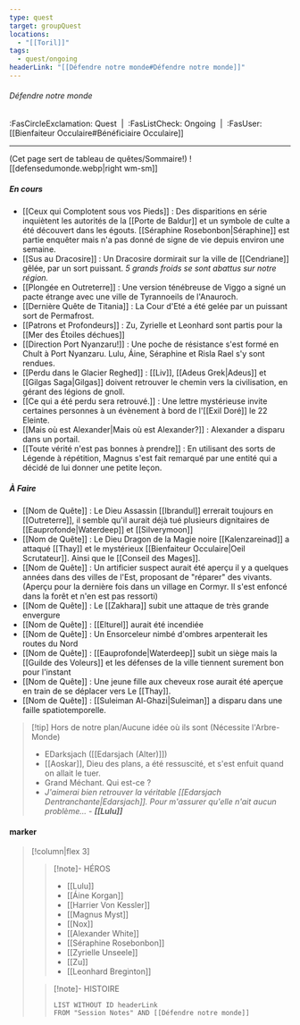 ```yaml
---
type: quest
target: groupQuest
locations:
  - "[[Toril]]"
tags:
  - quest/ongoing
headerLink: "[[Défendre notre monde#Défendre notre monde]]"
---
```

###### Défendre notre monde
<span class="sub2">:FasCircleExclamation: Quest&nbsp;&nbsp;|&nbsp;&nbsp;:FasListCheck: Ongoing&nbsp;&nbsp;|&nbsp;&nbsp;:FasUser: [[Bienfaiteur Occulaire#Bénéficiaire Occulaire]]</span>
___

(Cet page sert de tableau de quêtes/Sommaire!)
![[defensedumonde.webp|right wm-sm]] 
##### En cours
- [[Ceux qui Complotent sous vos Pieds]] : Des disparitions en série inquiètent les autorités de la [[Porte de Baldur]] et un symbole de culte a été découvert dans les égouts. [[Séraphine Rosebonbon|Séraphine]] est partie enquêter mais n'a pas donné de signe de vie depuis environ une semaine.
- [[Sus au Dracosire]] : Un Dracosire dormirait sur la ville de [[Cendriane]] gêlée, par un sort puissant. *5 grands froids se sont abattus sur notre région.*
- [[Plongée en Outreterre]] : Une version ténébreuse de Viggo a signé un pacte étrange avec une ville de Tyrannoeils de l'Anauroch.
- [[Dernière Quête de Titania]] : La Cour d'Eté a été gelée par un puissant sort de Permafrost.
- [[Patrons et Profondeurs]] : Zu, Zyrielle et Leonhard sont partis pour la [[Mer des Étoiles déchues]]
- [[Direction Port Nyanzaru!]] : Une poche de résistance s'est formé en Chult à Port Nyanzaru. Lulu, Áine, Séraphine et Risla Rael s'y sont rendues. 
- [[Perdu dans le Glacier Reghed]] : [[Liv]], [[Adeus Grek|Adeus]] et [[Gilgas Saga|Gilgas]] doivent retrouver le chemin vers la civilisation, en gérant des légions de gnoll. 
- [[Ce qui a été perdu sera retrouvé.]] : Une lettre mystérieuse invite certaines personnes à un évènement à bord de l'[[Exil Doré]] le 22 Eleinte.
- [[Mais où est Alexander|Mais où est Alexander?]] : Alexander a disparu dans un portail.
- [[Toute vérité n'est pas bonnes à prendre]] : En utilisant des sorts de Légende à répétition, Magnus s'est fait remarqué par une entité qui a décidé de lui donner une petite leçon.

##### À Faire
- [[Nom de Quête]] : Le Dieu Assassin [[Ibrandul]] errerait toujours en [[Outreterre]], il semble qu'il aurait déjà tué plusieurs dignitaires de [[Eauprofonde|Waterdeep]] et [[Silverymoon]]
- [[Nom de Quête]] : Le Dieu Dragon de la Magie noire [[Kalenzareinad]] a attaqué [[Thay]] et le mystérieux [[Bienfaiteur Occulaire|Oeil Scrutateur]]. Ainsi que le [[Conseil des Mages]].
- [[Nom de Quête]] : Un artificier suspect aurait été aperçu il y a quelques années dans des villes de l'Est, proposant de "réparer" des vivants. (Aperçu pour la dernière fois dans un village en Cormyr. Il s'est enfoncé dans la forêt et n'en est pas ressorti)
- [[Nom de Quête]] : Le [[Zakhara]] subit une attaque de très grande envergure
- [[Nom de Quête]] : [[Elturel]] aurait été incendiée
- [[Nom de Quête]] : Un Ensorceleur nimbé d'ombres arpenterait les routes du Nord
- [[Nom de Quête]] : [[Eauprofonde|Waterdeep]] subit un siège mais la [[Guilde des Voleurs]] et les défenses de la ville tiennent surement bon pour l'instant
- [[Nom de Quête]] : Une jeune fille aux cheveux rose aurait été aperçue en train de se déplacer vers Le [[Thay]].
- [[Nom de Quête]] : [[Suleiman Al-Ghazi|Suleiman]] a disparu dans une faille spatiotemporelle.

> [!tip] Hors de notre plan/Aucune idée où ils sont (Nécessite l'Arbre-Monde)
> - EDarksjach ([[Edarsjach (Alter)]])
> - [[Aoskar]], Dieu des plans, a été ressuscité, et s'est enfuit quand on allait le tuer. 
> - Grand Méchant. Qui est-ce ?
> - *J'aimerai bien retrouver la véritable [[Edarsjach Dentranchante|Edarsjach]]. Pour m'assurer qu'elle n'ait aucun problème...* - ***[[Lulu]]***


#### marker
> [!column|flex 3]
> > [!note]- HÉROS
> >- [[Lulu]]
> >- [[Áine Korgan]]
>> - [[Harrier Von Kessler]]
>> - [[Magnus Myst]]
>> - [[Nox]]
>> - [[Alexander White]]
>> - [[Séraphine Rosebonbon]]
>> - [[Zyrielle Unseele]]
>> - [[Zu]]
>> - [[Leonhard Breginton]]
> 
>>[!note]- HISTOIRE
>>```dataview
>>LIST WITHOUT ID headerLink
>>FROM "Session Notes" AND [[Défendre notre monde]]

